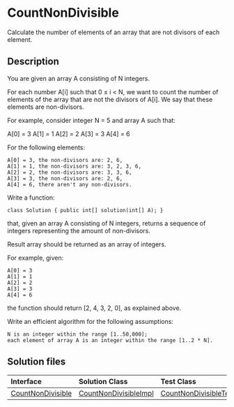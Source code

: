 # CountNonDivisible

Calculate the number of elements of an array that are not divisors of each element.

## Description

You are given an array A consisting of N integers.

For each number A[i] such that 0 ≤ i < N, we want to count the number of elements of the array that are not the divisors of A[i]. We say that these elements are non-divisors.

For example, consider integer N = 5 and array A such that:

  A[0] = 3
  A[1] = 1
  A[2] = 2
  A[3] = 3
  A[4] = 6

For the following elements:

	A[0] = 3, the non-divisors are: 2, 6,
	A[1] = 1, the non-divisors are: 3, 2, 3, 6,
	A[2] = 2, the non-divisors are: 3, 3, 6,
	A[3] = 3, the non-divisors are: 2, 6,
	A[4] = 6, there aren't any non-divisors.

Write a function:

	class Solution { public int[] solution(int[] A); }

that, given an array A consisting of N integers, returns a sequence of integers representing the amount of non-divisors.

Result array should be returned as an array of integers.

For example, given:

    A[0] = 3
    A[1] = 1
    A[2] = 2
    A[3] = 3
    A[4] = 6

the function should return [2, 4, 3, 2, 0], as explained above.

Write an efficient algorithm for the following assumptions:

	N is an integer within the range [1..50,000];
	each element of array A is an integer within the range [1..2 * N].

## Solution files

|  Interface | Solution Class  | Test Class  |
| :------------ | :------------ | :------------ |
| [CountNonDivisible](../../../src/main/java/com/iamandu/codechallenger/problems/codility/sieveoferatosthenes/CountNonDivisible.java)  |  [CountNonDivisibleImpl](../../../src/main/java/com/iamandu/codechallenger/solutions/wescley/codility/sieveoferatosthenes/CountNonDivisibleImpl.java) | [CountNonDivisibleTest](../../../src/test/java/com/iamandu/codechallenger/solutions/wescley/codility/sieveoferatosthenes/CountNonDivisibleTest.java)  |
